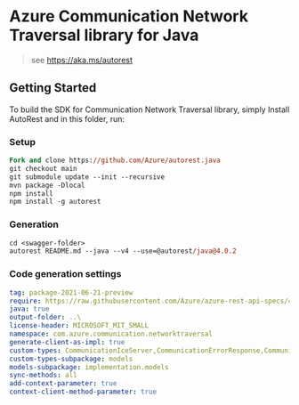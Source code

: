# Azure Communication Network Traversal library for Java

> see https://aka.ms/autorest
## Getting Started

To build the SDK for Communication Network Traversal library, simply Install AutoRest and in this folder, run:

### Setup
```ps
Fork and clone https://github.com/Azure/autorest.java
git checkout main
git submodule update --init --recursive
mvn package -Dlocal
npm install
npm install -g autorest
```

### Generation

```ps
cd <swagger-folder>
autorest README.md --java --v4 --use=@autorest/java@4.0.2
```

### Code generation settings
``` yaml
tag: package-2021-06-21-preview
require: https://raw.githubusercontent.com/Azure/azure-rest-api-specs/4c8162b0a1f7bbd46e9aedc0e19bbe181e549c4c/specification/communication/data-plane/NetworkTraversal/readme.md
java: true
output-folder: ..\
license-header: MICROSOFT_MIT_SMALL
namespace: com.azure.communication.networktraversal
generate-client-as-impl: true
custom-types: CommunicationIceServer,CommunicationErrorResponse,CommunicationRelayConfiguration,CommunicationRelayConfigurationRequest,CommunicationError,CommunicationErrorResponseException
custom-types-subpackage: models
models-subpackage: implementation.models
sync-methods: all
add-context-parameter: true
context-client-method-parameter: true
```
